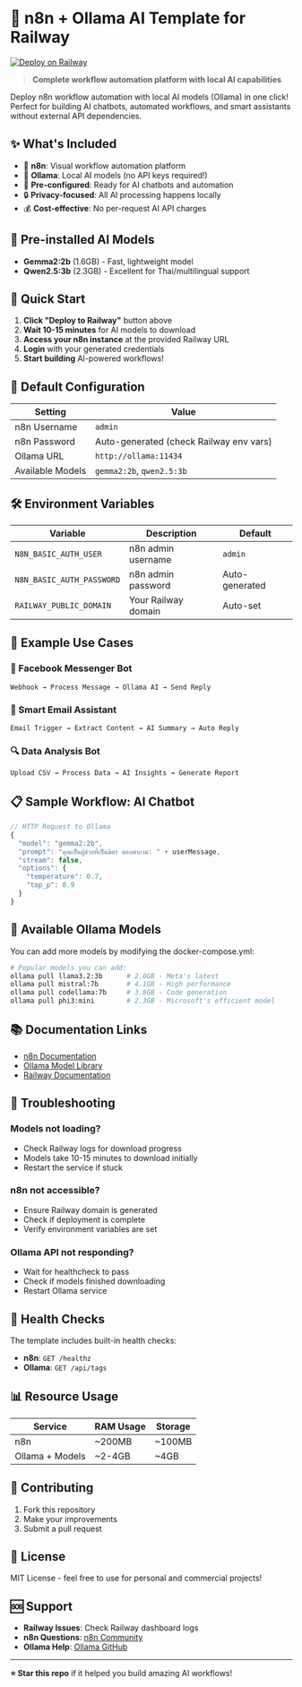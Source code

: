 # 🤖 n8n + Ollama AI Template for Railway

[![Deploy on Railway](https://railway.app/button.svg)](https://railway.app/template/n8n-ollama)

> **Complete workflow automation platform with local AI capabilities**

Deploy n8n workflow automation with local AI models (Ollama) in one click! Perfect for building AI chatbots, automated workflows, and smart assistants without external API dependencies.

## ✨ What's Included

- 🔄 **n8n**: Visual workflow automation platform
- 🧠 **Ollama**: Local AI models (no API keys required!)
- 🚀 **Pre-configured**: Ready for AI chatbots and automation
- 🔒 **Privacy-focused**: All AI processing happens locally
- 💰 **Cost-effective**: No per-request AI API charges

## 🎯 Pre-installed AI Models

- **Gemma2:2b** (1.6GB) - Fast, lightweight model
- **Qwen2.5:3b** (2.3GB) - Excellent for Thai/multilingual support

## 🚀 Quick Start

1. **Click "Deploy to Railway"** button above
2. **Wait 10-15 minutes** for AI models to download
3. **Access your n8n instance** at the provided Railway URL
4. **Login** with your generated credentials
5. **Start building** AI-powered workflows!

## 🔑 Default Configuration

| Setting | Value |
|---------|-------|
| n8n Username | `admin` |
| n8n Password | Auto-generated (check Railway env vars) |
| Ollama URL | `http://ollama:11434` |
| Available Models | `gemma2:2b`, `qwen2.5:3b` |

## 🛠️ Environment Variables

| Variable | Description | Default |
|----------|-------------|---------|
| `N8N_BASIC_AUTH_USER` | n8n admin username | `admin` |
| `N8N_BASIC_AUTH_PASSWORD` | n8n admin password | Auto-generated |
| `RAILWAY_PUBLIC_DOMAIN` | Your Railway domain | Auto-set |

## 🤖 Example Use Cases

### 💬 Facebook Messenger Bot
```
Webhook → Process Message → Ollama AI → Send Reply
```

### 📧 Smart Email Assistant  
```
Email Trigger → Extract Content → AI Summary → Auto Reply
```

### 🔍 Data Analysis Bot
```
Upload CSV → Process Data → AI Insights → Generate Report
```

## 📋 Sample Workflow: AI Chatbot

```javascript
// HTTP Request to Ollama
{
  "model": "gemma2:2b",
  "prompt": "คุณเป็นผู้ช่วยที่เป็นมิตร ตอบคำถาม: " + userMessage,
  "stream": false,
  "options": {
    "temperature": 0.7,
    "top_p": 0.9
  }
}
```

## 🔧 Available Ollama Models

You can add more models by modifying the docker-compose.yml:

```bash
# Popular models you can add:
ollama pull llama3.2:3b      # 2.0GB - Meta's latest
ollama pull mistral:7b       # 4.1GB - High performance
ollama pull codellama:7b     # 3.8GB - Code generation
ollama pull phi3:mini        # 2.3GB - Microsoft's efficient model
```

## 📚 Documentation Links

- [n8n Documentation](https://docs.n8n.io/)
- [Ollama Model Library](https://ollama.ai/library)
- [Railway Documentation](https://docs.railway.app/)

## 🐛 Troubleshooting

### Models not loading?
- Check Railway logs for download progress
- Models take 10-15 minutes to download initially
- Restart the service if stuck

### n8n not accessible?
- Ensure Railway domain is generated
- Check if deployment is complete
- Verify environment variables are set

### Ollama API not responding?
- Wait for healthcheck to pass
- Check if models finished downloading
- Restart Ollama service

## 🔄 Health Checks

The template includes built-in health checks:

- **n8n**: `GET /healthz`
- **Ollama**: `GET /api/tags`

## 📊 Resource Usage

| Service | RAM Usage | Storage |
|---------|-----------|---------|
| n8n | ~200MB | ~100MB |
| Ollama + Models | ~2-4GB | ~4GB |

## 🤝 Contributing

1. Fork this repository
2. Make your improvements
3. Submit a pull request

## 📄 License

MIT License - feel free to use for personal and commercial projects!

## 🆘 Support

- **Railway Issues**: Check Railway dashboard logs
- **n8n Questions**: [n8n Community](https://community.n8n.io/)
- **Ollama Help**: [Ollama GitHub](https://github.com/ollama/ollama)

---

**⭐ Star this repo** if it helped you build amazing AI workflows!
